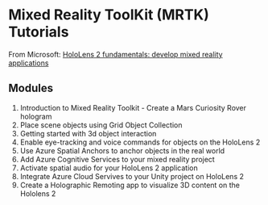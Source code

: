 # Mixed Reality ToolKit (MRTK) Tutorials

From Microsoft: [HoloLens 2 fundamentals: develop mixed reality applications](https://docs.microsoft.com/en-us/learn/paths/beginner-hololens-2-tutorials/)

## Modules

 1. Introduction to Mixed Reality Toolkit - Create a Mars Curiosity Rover hologram
 2. Place scene objects using Grid Object Collection
 3. Getting started with 3d object interaction
 4. Enable eye-tracking and voice commands for objects on the HoloLens 2
 5. Use Azure Spatial Anchors to anchor objects in the real world
 6. Add Azure Cognitive Services to your mixed reality project
 7. Activate spatial audio for your HoloLens 2 application
 8. Integrate Azure Cloud Servives to your Unity project on HoloLens 2
 9. Create a Holographic Remoting app to visualize 3D content on the Hololens 2
